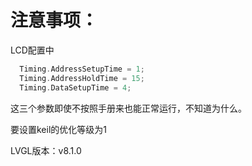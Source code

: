 # 注意事项：

LCD配置中

```C
  Timing.AddressSetupTime = 1;
  Timing.AddressHoldTime = 15;
  Timing.DataSetupTime = 4;
```

这三个参数即使不按照手册来也能正常运行，不知道为什么。



要设置keil的优化等级为1



LVGL版本：v8.1.0